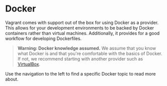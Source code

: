 
# Docker

Vagrant comes with support out of the box for using Docker as a provider. This allows for your development environments to be backed by Docker containers rather than virtual machines. Additionally, it provides for a good workflow for developing Dockerfiles.

> **Warning: Docker knowledge assumed.** We assume that you know what Docker is and that you're comfortable with the basics of Docker. If not, we recommend starting with another provider such as [VirtualBox][virtualbox].

Use the navigation to the left to find a specific Docker topic to read more about.

[virtualbox]: https://docs.vagrantup.com/v2/virtualbox/index.html